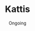 ---
title: 'Kattis'
date: 'Ongoing'
excerpt: 'A website where I have solved many programming tasks'
cover_image: ['/images/projects/kattis.webp', '/images/projects/kattis.avif']
github: 'https://github.com/HawkieOne/Kattis'   
link: 'https://open.kattis.com/users/hakan-lindahl'

description: I have since I started at the university been solving problems on Kattis. These problems have been of varying degrees and all of the problems that I have solved can be found on my GitHub.

kattis: Beneath I have listed the 5 problems which solution I am the most proud of.

kattisProblem1: Problem 1
kattisProblem2: Problem 2
kattisProblem3: Problem 3
kattisProblem4: Problem 4
kattisProblem5: Problem 5
--- 